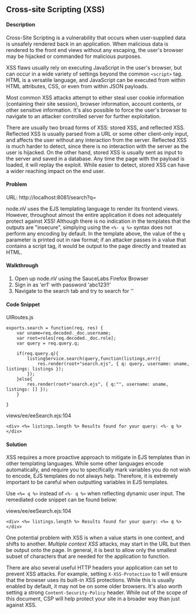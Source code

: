 ## Cross-site Scripting (XSS)

#### Description

Cross-Site Scripting is a vulnerability that occurs when user-supplied data is unsafely rendered back in an application. When malicious data is rendered to the front end views without any escaping, the user's browser may be hijacked or commanded for malicious purposes.

XSS flaws usually rely on executing JavaScript in the user's browser, but can occur in a wide variety of settings beyond the common ```<script>``` tag. HTML is a versatile language, and JavaScript can be executed from within HTML attributes, CSS, or even from within JSON payloads.

Most common XSS attacks attempt to either steal user cookie information (containing their site session), browser information, account contents, or other sensitive information. It's also possible to force the user's browser to navigate to an attacker controlled server for further exploitation.

There are usually two broad forms of XSS: stored XSS, and reflected XSS. Reflected XSS is usually parsed from a URL or some other client-only input, and affects the user without any interaction from the server. Reflected XSS is much harder to detect, since there is no interaction with the server as the user is hijacked. On the other hand, stored XSS is usually sent as input to the server and saved in a database. Any time the page with the payload is loaded, it will replay the exploit. While easier to detect, stored XSS can have a wider reaching impact on the end user.


#### Problem
URL: http://localhost:8081/search?q=

node.nV uses the EJS templating language to render its frontend views. However, throughout almost the entire application it does not adequately protect against XSS! Although there is no indication in the templates that the outputs are "insecure", simplying using the ```<%- q %>``` syntax does not perform any encoding by default. In the  template above, the value of the ```q``` parameter is printed out in raw format; if an attacker passes in a value that contains a script tag, it would be output to the page directly and treated as HTML. 

#### Walkthrough
1. Open up node.nV using the SauceLabs Firefox Browser
2. Sign in as 'er1' with password 'abc123!!'
3. Navigate to the search tab and try to search for '<script>alert(1)</script>'

#### Code Snippet
UIRoutes.js

```
exports.search = function(req, res) {
	var uname=req.decoded._doc.username;
	var root=roles[req.decoded._doc.role];
	var query = req.query.q;

	if(req.query.q){
		listingService.search(query,function(listings,err){
			res.render(root+"search.ejs", { q: query, username: uname, listings: listings });
		});
	}else{
		res.render(root+"search.ejs", { q:"", username: uname, listings: [] });
	}
	
}
```

views/ee/eeSearch.ejs:104

```
<div> <%= listings.length %> Results found for your query: <%- q %> </div>
```
#### Solution


XSS requires a more proactive approach to mitigate in EJS templates than in other templating languages. While some other languages encode automatically, and require you to specifically mark variables you do not wish to encode, EJS templates do not always help. Therefore, it is extremely important to be careful when outputting variables in EJS templates.



Use ```<%= q %>``` instead of ```<%- q %>``` when reflecting dynamic user input. The remediated code snippet can be found below:  

views/ee/eeSearch.ejs:104

```
<div> <%= listings.length %> Results found for your query: <%= q %> </div>
```






One potential problem with XSS is when a value starts in one context, and shifts to another. *Multiple context XSS* attacks, may start in the URL but then be output onto the page. In general, it is best to allow only the smallest subset of characters that are needed for the application to function.

There are also several useful HTTP headers your application can set to prevent XSS attacks. For example, setting ```X-XSS-Protection``` to 1 will ensure that the browser uses its built-in XSS protections. While this is usually enabled by default, it may not be on some older browsers. It's also worth setting a strong ```Content-Security-Policy``` header. While out of the scope of this document, CSP will help protect your site in a broader way than just against XSS.

